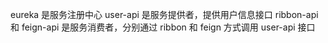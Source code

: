eureka 是服务注册中心
user-api 是服务提供者，提供用户信息接口
ribbon-api 和 feign-api 是服务消费者，分别通过 ribbon 和 feign 方式调用 user-api 接口
